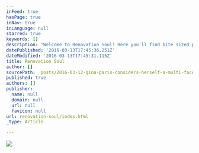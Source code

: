 ```yaml
---
inFeed: true
hasPage: true
inNav: true
inLanguage: null
starred: true
keywords: []
description: "Welcome to Renovation Soul! Here you'll find bite sized portions of wisdom to renovate your soul. "
datePublished: '2016-03-13T17:45:36.251Z'
dateModified: '2016-03-13T17:45:31.115Z'
title: Renovation Soul
author: []
sourcePath: _posts/2016-03-12-gina-paris-considers-herself-a-multi-faceted-renovation-soul.md
published: true
authors: []
publisher:
  name: null
  domain: null
  url: null
  favicon: null
url: renovation-soul/index.html
_type: Article

---
```

![](https://the-grid-user-content.s3-us-west-2.amazonaws.com/37892db0-b60c-475f-b2f0-35881f8890d1.jpg)

>   
>